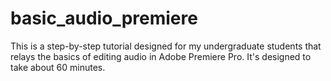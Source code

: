 # basic_audio_premiere

This is a step-by-step tutorial designed for my undergraduate students that relays the basics of editing audio in Adobe Premiere Pro. It's designed to take about 60 minutes.
